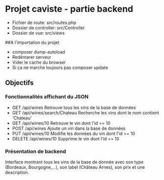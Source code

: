 # Projet caviste - partie backend

* Fichier de route: src/routes.php
* Dossier de controller: src/Controller
* Dossier de vue: src/views

##A l'importation du projet

* composer dump-autoload
* Redémarer serveur
* Vider le cache du browser
* Si ça ne marche toujours pas composer update

## Objectifs

### Fonctionnalités affichant du JSON

* GET /api/wines Retrouve tous les vins de la base de données
* GET /api/wines/search/Chateau Recherche les vins dont le nom contient ‘Chateau’
* GET /api/wines/10 Retrouve le vin dont l'id == 10
* POST /api/wines Ajoute un vin dans la base de données
* PUT /api/wines/10 Modifie les données du vin dont l'id == 10
* DELETE /api/wines/10 Supprime le vin dont l'id == 10

### Présentation de backend

Interface montrant tous les vins de la base de donnée avec son type (Bordeaux, Bourgogne,...), son label (Château Arnes), son prix et une description.